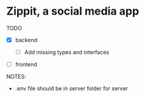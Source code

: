 # Zippit, a social media app

TODO
- [x] backend
  - [ ] Add missing types and interfaces
- [ ] frontend


NOTES:
- .env file should be in server folder for server
